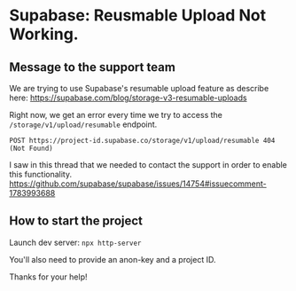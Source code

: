 # Supabase: Reusmable Upload Not Working.

## Message to the support team

We are trying to use Supabase's resumable upload feature as describe here: https://supabase.com/blog/storage-v3-resumable-uploads

Right now, we get an error every time we try to access the `/storage/v1/upload/resumable` endpoint.

```
POST https://project-id.supabase.co/storage/v1/upload/resumable 404 (Not Found)
```

I saw in this thread that we needed to contact the support in order to enable this functionality. https://github.com/supabase/supabase/issues/14754#issuecomment-1783993688

## How to start the project

Launch dev server: `npx http-server`

You'll also need to provide an anon-key and a project ID.

Thanks for your help!
